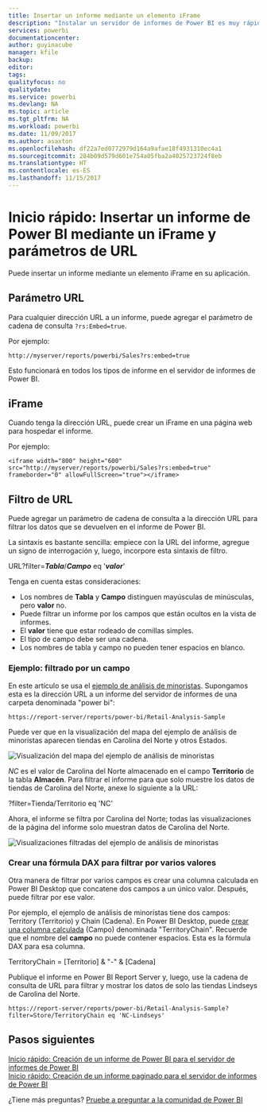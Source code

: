 ```yaml
---
title: Insertar un informe mediante un elemento iFrame
description: "Instalar un servidor de informes de Power BI es muy rápido. Desde la descarga hasta la instalación y configuración, estará listo y en ejecución en pocos minutos."
services: powerbi
documentationcenter: 
author: guyinacube
manager: kfile
backup: 
editor: 
tags: 
qualityfocus: no
qualitydate: 
ms.service: powerbi
ms.devlang: NA
ms.topic: article
ms.tgt_pltfrm: NA
ms.workload: powerbi
ms.date: 11/09/2017
ms.author: asaxton
ms.openlocfilehash: df22a7ed0772979d164a9afae18f4931310ec4a1
ms.sourcegitcommit: 284b09d579d601e754a05fba2a4025723724f8eb
ms.translationtype: HT
ms.contentlocale: es-ES
ms.lasthandoff: 11/15/2017
---
```

# <a name="quickstart-embed-a-power-bi-report-using-an-iframe-and-url-parameters"></a>Inicio rápido: Insertar un informe de Power BI mediante un iFrame y parámetros de URL

Puede insertar un informe mediante un elemento iFrame en su aplicación. 

## <a name="url-parameter"></a>Parámetro URL

Para cualquier dirección URL a un informe, puede agregar el parámetro de cadena de consulta `?rs:Embed=true`.

Por ejemplo:

```
http://myserver/reports/powerbi/Sales?rs:embed=true
```

Esto funcionará en todos los tipos de informe en el servidor de informes de Power BI.

## <a name="iframe"></a>iFrame

Cuando tenga la dirección URL, puede crear un iFrame en una página web para hospedar el informe.

Por ejemplo:

```
<iframe width="800" height="600" src="http://myserver/reports/powerbi/Sales?rs:embed=true" frameborder="0" allowFullScreen="true"></iframe>
```

## <a name="url-filter"></a>Filtro de URL

Puede agregar un parámetro de cadena de consulta a la dirección URL para filtrar los datos que se devuelven en el informe de Power BI.

La sintaxis es bastante sencilla: empiece con la URL del informe, agregue un signo de interrogación y, luego, incorpore esta sintaxis de filtro.

URL?filter=***Tabla***/***Campo*** eq '***valor***'

Tenga en cuenta estas consideraciones:

- Los nombres de **Tabla** y **Campo** distinguen mayúsculas de minúsculas, pero **valor** no.
- Puede filtrar un informe por los campos que están ocultos en la vista de informes.
- El **valor** tiene que estar rodeado de comillas simples.
- El tipo de campo debe ser una cadena.
- Los nombres de tabla y campo no pueden tener espacios en blanco.

###  <a name="example-filter-on-a-field"></a>Ejemplo: filtrado por un campo

En este artículo se usa el [ejemplo de análisis de minoristas](../sample-datasets.md). Supongamos esta es la dirección URL a un informe del servidor de informes de una carpeta denominada "power bi":

```
https://report-server/reports/power-bi/Retail-Analysis-Sample
```

Puede ver que en la visualización del mapa del ejemplo de análisis de minoristas aparecen tiendas en Carolina del Norte y otros Estados.

![Visualización del mapa del ejemplo de análisis de minoristas](media/quickstart-embed/report-server-retail-analysis-sample-map.png)

*NC* es el valor de Carolina del Norte almacenado en el campo **Territorio** de la tabla **Almacén**. Para filtrar el informe para que solo muestre los datos de tiendas de Carolina del Norte, anexe lo siguiente a la URL:

?filter=Tienda/Territorio eq 'NC'

Ahora, el informe se filtra por Carolina del Norte; todas las visualizaciones de la página del informe solo muestran datos de Carolina del Norte.

![Visualizaciones filtradas del ejemplo de análisis de minoristas](media/quickstart-embed/report-server-retail-analysis-sample-filtered-map.png)

### <a name="create-a-dax-formula-to-filter-on-multiple-values"></a>Crear una fórmula DAX para filtrar por varios valores

Otra manera de filtrar por varios campos es crear una columna calculada en Power BI Desktop que concatene dos campos a un único valor. Después, puede filtrar por ese valor.

Por ejemplo, el ejemplo de análisis de minoristas tiene dos campos: Territory (Territorio) y Chain (Cadena). En Power BI Desktop, puede [crear una columna calculada](../desktop-tutorial-create-calculated-columns.md) (Campo) denominada "TerritoryChain". Recuerde que el nombre del **campo** no puede contener espacios. Esta es la fórmula DAX para esa columna.

TerritoryChain = [Territorio] & "-" & [Cadena]

Publique el informe en Power BI Report Server y, luego, use la cadena de consulta de URL para filtrar y mostrar los datos de solo las tiendas Lindseys de Carolina del Norte.

```
https://report-server/reports/power-bi/Retail-Analysis-Sample?filter=Store/TerritoryChain eq 'NC-Lindseys'

```

## <a name="next-steps"></a>Pasos siguientes

[Inicio rápido: Creación de un informe de Power BI para el servidor de informes de Power BI](quickstart-create-powerbi-report.md)  
[Inicio rápido: Creación de un informe paginado para el servidor de informes de Power BI](quickstart-create-paginated-report.md)  

¿Tiene más preguntas? [Pruebe a preguntar a la comunidad de Power BI](https://community.powerbi.com/)